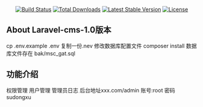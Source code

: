 
<p align="center">
<a href="https://travis-ci.org/laravel/framework"><img src="https://travis-ci.org/laravel/framework.svg" alt="Build Status"></a>
<a href="https://packagist.org/packages/laravel/framework"><img src="https://poser.pugx.org/laravel/framework/d/total.svg" alt="Total Downloads"></a>
<a href="https://packagist.org/packages/laravel/framework"><img src="https://poser.pugx.org/laravel/framework/v/stable.svg" alt="Latest Stable Version"></a>
<a href="https://packagist.org/packages/laravel/framework"><img src="https://poser.pugx.org/laravel/framework/license.svg" alt="License"></a>
</p>

## About Laravel-cms-1.0版本

cp .env.example .env
复制一份.nev 修改数据库配置文件
composer  install
数据库文件存在 bak/msc_gat.sql  

## 功能介绍
权限管理
用户管理
管理员日志
后台地址xxx.com/admin
账号:root 密码sudongxu
